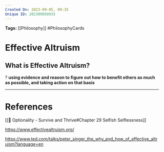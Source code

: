 ```yaml
---
Created On: 2023-09-05, 09:35
Unique ID: 202309050935
---
```

**Tags:** [[Philosophy]] #PhilosophyCards 

# Effective Altruism

## What is Effective Altruism?
?
**using evidence and reason to figure out how to benefit others as much as possible, and taking action on that basis**
<!--SR:!2023-10-29,31,230-->

---
# References
[[📗 Optionality - Survive and Thrive#Chapter 29 Selfish Selflessness]]

https://www.effectivealtruism.org/

https://www.ted.com/talks/peter_singer_the_why_and_how_of_effective_altruism?language=en